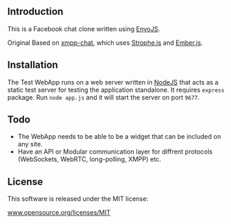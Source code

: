 ## Introduction
This is a Facebook chat clone written using [EnyoJS](http://enyojs.com/).

Original Based on [xmpp-chat](https://github.com/szimek/xmpp-chat), which uses [Strophe.js](http://strophe.im/strophejs/) and [Ember.js](https://github.com/emberjs/ember.js).

## Installation
The Test WebApp runs on a web server written in [NodeJS](http://nodejs.org/) that acts as a static test server for testing the application standalone. It requires `express` package. Run `node app.js` and it will start the server on port `9677`.

## Todo
- The WebApp needs to be able to be a widget that can be included on any site.
- Have an API or Modular communication layer for diffrent protocols (WebSockets, WebRTC, long-polling, XMPP) etc.

## License
This software is released under the MIT license:

www.opensource.org/licenses/MIT
